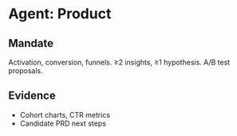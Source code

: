# Agent: Product

## Mandate
Activation, conversion, funnels. ≥2 insights, ≥1 hypothesis. A/B test proposals.

## Evidence
- Cohort charts, CTR metrics
- Candidate PRD next steps

